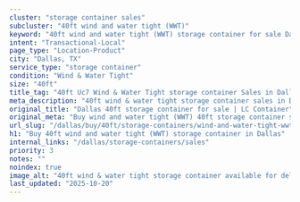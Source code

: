 ```yaml
---
cluster: "storage container sales"
subcluster: "40ft wind and water tight (WWT)"
keyword: "40ft wind and water tight (WWT) storage container for sale Dallas, TX"
intent: "Transactional-Local"
page_type: "Location-Product"
city: "Dallas, TX"
service_type: "storage container"
condition: "Wind & Water Tight"
size: "40ft"
title_tag: "40ft Uc7 Wind & Water Tight storage container Sales in Dallas | LC Container"
meta_description: "40ft wind & water tight storage container sales in Dallas. Fast delivery, competitive pricing. Serving storage containers area. Quote ID: 1BA. Call (214) 524-4168 for your free quote today."
original_title: "Dallas 40ft storage container for sale | LC Container"
original_meta: "Buy wind and water tight (WWT) 40ft storage container sale with local delivery in Dallas, TX. LC Container — local Since 2003. Request a fast quote today."
url_slug: "/dallas/buy/40ft/storage-containers/wind-and-water-tight-wwt"
h1: "Buy 40ft wind and water tight (WWT) storage container in Dallas"
internal_links: "/dallas/storage-containers/sales"
priority: 3
notes: ""
noindex: true
image_alt: "40ft wind & water tight storage container available for delivery in Dallas"
last_updated: "2025-10-20"
---
```


<!-- TODO: Add unique city/inventory copy, images, and internal links here. -->

